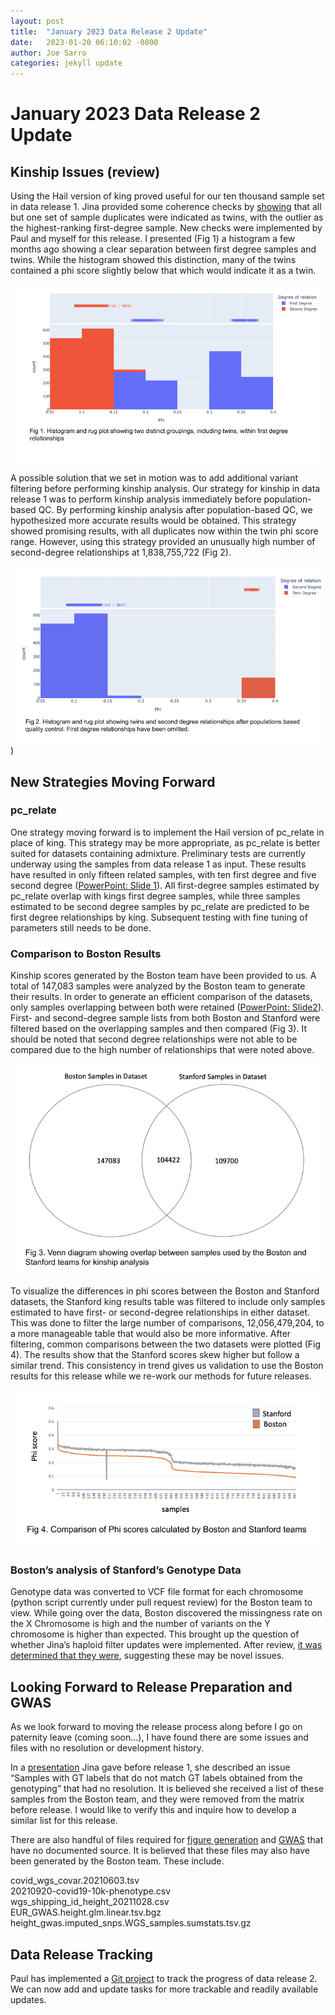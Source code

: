 ```yaml
---
layout: post
title:  "January 2023 Data Release 2 Update"
date:   2023-01-20 06:10:02 -0800
author: Joe Sarro
categories: jekyll update
---
```


# January 2023 Data Release 2 Update

## Kinship Issues (review)

Using the Hail version of king proved useful for our ten thousand sample set in data release 1. Jina provided some coherence checks by [showing](https://docs.google.com/presentation/d/11X0ySTsABSgYfcNUc43zN3vIDFIvBPwh7yLFIIJWUps/edit?pli=1#slide=id.g10fc22f8ba8_0_0) that all but one set of sample duplicates were indicated as twins, with the outlier as the highest-ranking first-degree sample. New checks were implemented by Paul and myself for this release. I presented (Fig 1) a histogram a few months ago showing a clear separation between first degree samples and twins. While the histogram showed this distinction, many of the twins contained a phi score slightly below that which would indicate it as a twin. 

![Fig 1. Histogram showing distinct groups within first degree relationships](/assets/2023-01-20/fig1-twins-labelled-first-degree.png)

A possible solution that we set in motion was to add additional variant filtering before performing kinship analysis.  Our strategy for kinship in data release 1 was to perform kinship analysis immediately before population-based QC. By performing kinship analysis after population-based QC, we hypothesized more accurate results would be obtained. This strategy showed promising results, with all duplicates now within the twin phi score range.  However, using this strategy provided an unusually high number of second-degree relationships at 1,838,755,722 (Fig 2).

![Fig 2. Histogram showing twins and 2nd degree relationships post QC](/assets/2023-01-20/fig2-twins-and-2nd-degree-postqc.png))

## New Strategies Moving Forward

### pc_relate

One strategy moving forward is to implement the Hail version of pc_relate in place of king. This strategy may be more appropriate, as pc_relate is better suited for datasets containing admixture. Preliminary tests are currently underway using the samples from data release 1 as input. These results have resulted in only fifteen related samples, with ten first degree and five second degree ([PowerPoint: Slide 1](https://docs.google.com/presentation/d/1HYg9H8I8scEK50UgxU06-hQ-XyC9sc8Hdywlw7HiPWM/edit#slide=id.p)). All first-degree samples estimated by pc_relate overlap with kings first degree samples, while three samples estimated to be second degree samples by pc_relate are predicted to be first degree relationships by king. Subsequent testing with fine tuning of parameters still needs to be done. 

### Comparison to Boston Results

Kinship scores generated by the Boston team have been provided to us. A total of 147,083 samples were analyzed by the Boston team to generate their results. In order to generate an efficient comparison of the datasets, only samples overlapping between both were retained ([PowerPoint: Slide2](https://docs.google.com/presentation/d/1HYg9H8I8scEK50UgxU06-hQ-XyC9sc8Hdywlw7HiPWM/edit#slide=id.g1e6230bce2f_0_9)). First- and second-degree sample lists from both Boston and Stanford were filtered based on the overlapping samples and then compared (Fig 3). It should be noted that second degree relationships were not able to be compared due to the high number of relationships that were noted above.

![Figure 3. Overlapping kinship samples between Boston and Palo Alto teams](/assets/2023-01-20/fig3-overlapping-kinship-samples.png)

To visualize the differences in phi scores between the Boston and Stanford datasets, the Stanford king results table was filtered to include only samples estimated to have first- or second-degree relationships in either dataset. This was done to filter the large number of comparisons, 12,056,479,204, to a more manageable table that would also be more informative. After filtering, common comparisons between the two datasets were plotted (Fig 4). The results show that the Stanford scores skew higher but follow a similar trend. This consistency in trend gives us validation to use the Boston results for this release while we re-work our methods for future releases.

![Figure 4. Comparison of Phi scores calculated by Boston and Palo Alto](/assets/2023-01-20/fig4-comparison-of-boston-paloalto-phi-scores.png)

### Boston’s analysis of Stanford’s Genotype Data

Genotype data was converted to VCF file format for each chromosome (python script currently under pull request review) for the Boston team to view. While going over the data, Boston discovered the missingness rate on the X Chromosome is high and the number of variants on the Y chromosome is higher than expected. This brought up the question of whether Jina’s haploid filter updates were implemented. After review, [it was determined that they were](https://github.com/va-big-data-genomics/mvp-wgs-snp-indel-release/blob/main/SNPs-Indels/step4_population_based_QC/VA_MVP_10K_WGS_QC_Process_20220211.ipynb), suggesting these may be novel issues.


## Looking Forward to Release Preparation and GWAS

As we look forward to moving the release process along before I go on paternity leave (coming soon...), I have found there are some issues and files with no resolution or development history. 

In a [presentation](https://docs.google.com/presentation/d/11X0ySTsABSgYfcNUc43zN3vIDFIvBPwh7yLFIIJWUps/edit?pli=1#slide=id.g111057008ef_0_9) Jina gave before release 1, she described an issue “Samples with GT labels that do not match GT labels obtained from the genotyping” that had no resolution. It is believed she received a list of these samples from the Boston team, and they were removed from the matrix before release. I would like to verify this and inquire how to develop a similar list for this release. 

There are also handful of files required for [figure generation](https://github.com/va-big-data-genomics/mvp-wgs-snp-indel-release/blob/main/SNPs-Indels/data_release_2022/dataset_analysis_notebook/Sample-based_statistical_analysis_for_WGS_dataset_20220218.ipynb) and [GWAS](https://github.com/jsarro13/mvp-wgs-snp-indel-release/blob/main/SNPs-Indels/data_release_2022/dataset_analysis_notebook/GWAS-C19-10k-Height-DataRelease1-20220322.ipynb) that have no documented source. It is believed that these files may also have been generated by the Boston team. These include. 

covid_wgs_covar.20210603.tsv<br>
20210920-covid19-10k-phenotype.csv<br>
wgs_shipping_id_height_20211028.csv<br>
EUR_GWAS.height.glm.linear.tsv.bgz<br>
height_gwas.imputed_snps.WGS_samples.sumstats.tsv.gz

## Data Release Tracking 

Paul has implemented a [Git project](https://github.com/orgs/va-big-data-genomics/projects/4/views/1) to track the progress of data release 2. We can now add and update tasks for more trackable and readily available updates. 
